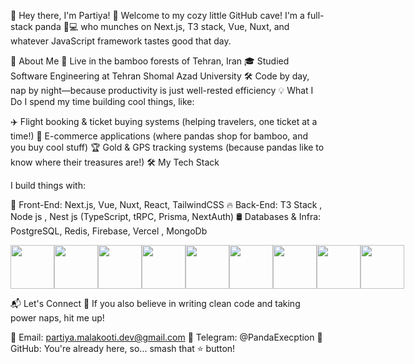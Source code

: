 🐼 Hey there, I'm Partiya! 👋
Welcome to my cozy little GitHub cave! I'm a full-stack panda 🐼💻 who munches on Next.js, T3 stack, Vue, Nuxt, and whatever JavaScript framework tastes good that day.

🌿 About Me
🏡 Live in the bamboo forests of Tehran, Iran
🎓 Studied Software Engineering at Tehran Shomal Azad University
🛠️ Code by day, nap by night—because productivity is just well-rested efficiency
💡 What I Do
I spend my time building cool things, like:

✈️ Flight booking & ticket buying systems (helping travelers, one ticket at a time!)
🛒 E-commerce applications (where pandas shop for bamboo, and you buy cool stuff)
🏆 Gold & GPS tracking systems (because pandas like to know where their treasures are!)
🛠️ My Tech Stack

I build things with:

🚀 Front-End: Next.js, Vue, Nuxt, React, TailwindCSS
🔥 Back-End: T3 Stack , Node js , Nest js  (TypeScript, tRPC, Prisma, NextAuth)
🛢 Databases & Infra: PostgreSQL, Redis, Firebase, Vercel , MongoDb 
<div style="display: flex; justify-content: space-between">
  <img
    style="width: 70px; object-fit: contain; height: 70px"
    src="https://cmscritic.com/ms-content/uploads/2023/08/nextjs-product-logo.jpeg?format=auto&width=96"
  />
  <img
    style="width: 70px; object-fit: cover; height: 70px"
    src="https://i.pinimg.com/736x/60/17/da/6017da3ed8f203fe979b16dae1ad2259.jpg"
  />
  <img
    style="width: 70px; object-fit: cover; height: 70px"
    src="https://avatars.githubusercontent.com/u/108266839?s=280&v=4"
  />
  <img
    style="width: 70px; object-fit: cover; height: 70px"
    src="https://cdnlogo.com/logos/r/85/react.svg"
  />
  <img
    style="width: 70px; object-fit: cover; height: 70px"
    src="https://logowik.com/content/uploads/images/nestjs-node-js1721157583.logowik.com.webp"
  />
  <img
    style="width: 70px; object-fit: cover; height: 70px"
    src="https://miro.medium.com/v2/resize:fit:22584/1*WDX58nzlaiClqTFT59v7RQ.jpeg"
  />
  <img
    style="width: 70px; object-fit: cover; height: 70px"
    src="https://encrypted-tbn0.gstatic.com/images?q=tbn:ANd9GcTzXRvIZ3SJTlrAaCyUKefTX3Hzp5Lk79p1nQ&s"
  />
  <img
    style="width: 70px; object-fit: cover; height: 70px"
    src="https://balticanebula.com/content/images/2023/06/plus-tailwind.jpg"
  />
  <img
    style="width: 70px; object-fit: cover; height: 70px"
    src="https://upload.wikimedia.org/wikipedia/commons/thumb/f/f5/Typescript.svg/1200px-Typescript.svg.png"
  />
</div>


📬 Let's Connect
🐼 If you also believe in writing clean code and taking power naps, hit me up!

📧 Email: partiya.malakooti.dev@gmail.com
📨 Telegram: @PandaExecption
🚀 GitHub: You're already here, so... smash that ⭐ button!
